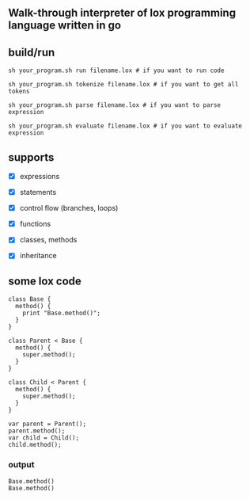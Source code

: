 
## Walk-through interpreter of lox programming language written in go

## build/run

`sh your_program.sh run filename.lox # if you want to run code`

`sh your_program.sh tokenize filename.lox # if you want to get all tokens`

`sh your_program.sh parse filename.lox # if you want to parse expression`

`sh your_program.sh evaluate filename.lox # if you want to evaluate expression`

## supports
- [x] expressions
- [x] statements
- [x] control flow (branches, loops)
- [x] functions
- [x] classes, methods
- [x] inheritance


## some lox code

```
class Base {
  method() {
    print "Base.method()";
  }
}

class Parent < Base {
  method() {
    super.method();
  }
}

class Child < Parent {
  method() {
    super.method();
  }
}

var parent = Parent();
parent.method();
var child = Child();
child.method();
```
### output

```
Base.method()
Base.method()
```

